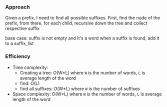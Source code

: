 ### Approach
Given a prefix, I need to find all possible suffixes.
First, find the node of the prefix, from there, 
for each child, recursive down the tree and collect respective suffix

base case: suffix is not empty and it's a word
when a suffix is found, add it to a suffix_list


### Efficiency
 - Time complexity:
    - Creating a tree: O(W*L) where `W` is the number of words,
 `L` is average length of the word
    - find: O(L)
    - find all suffixes: O(W*L) where `W` is the number
     of suffixes
 - Space complexity: O(W*L) where `W` is the number of words,
 `L` is average length of the word
 